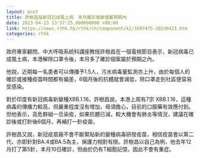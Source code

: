 ```yaml
---
layout: post
title: 許樹昌指新冠已成風土病　本月確診個案增屬預期內
date: 2023-04-23 13:57:25.000000000 +08:00
link: https://news.rthk.hk/rthk/ch/component/k2/1697475-20230423.htm
categories: rthk
---
```


政府專家顧問、中大呼吸系統科講座教授許樹昌在一個電視節目表示，新冠病毒已成風土病，本港解除口罩令後，本月多了確診個案屬於預期之內。

他說，近期每一名患者可以傳播予1.5人，污水病毒量監測亦上升，由於每個人的確診或接種疫苗時間都有偏差，6個月後的抗體就會減低，除口罩走到社區便容易受感染。

對於印度有新冠病毒新變種XBB.1.16，許樹昌說，本港上周有7宗 XBB.1.16，這種病毒的傳播力較高，但嚴重程度沒有增加，毋須擔心，目前的口服藥有效應付到。但他表示，高危群組一旦染疫，如果抗體已減，較大機會有肺炎等情況，建議在確診後或打針後6個月，再補打一針疫苗。

許樹昌又說，新冠疫苗廠不會不斷緊貼新的變種病毒研發疫苗，相信疫苗會以第二代、亦即針對BA.4或BA.5為主，保護力相對有限。許樹昌以自己為例，他去年12月打了第5針，本月10日確診，但由於仍有T細胞記憶，因此不會有重症。
